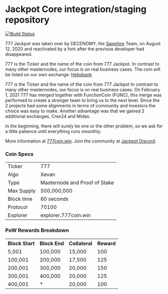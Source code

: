 Jackpot Core integration/staging repository
=====================================

[![Build Status](https://avatars3.githubusercontent.com/u/69367210?s=400&u=7cde2335fcbc3dd2bd0eb5e2e6bbb74c34252d26&v=4)](https://github.com/777-Project/777)

777 Jackpot was taken over by DECENOMY, the [Sapphire](https://sappcoin.com/) Team, on August 12, 2020 and reactivated by a fork after the previous developer had disappeared.

777 is the Ticker and the name of the coin from 777 Jackpot.
In contrast to many other masternodes, our focus is on real business cases.
The coin will be listed on our own exchange: [Heliobank](https://heliobank.net/)

777 is the Ticker and the name of the coin from 777 Jackpot In contrast to many other masternodes, our focus is on real business cases. 
On February 1, 2021 777 has merged together with FunctionCoin (FUNC), this merge was performed to create a stronger team to bring us to the next level. Since the 2 projects had some alignments in terms of community and investors the choice was easy to make.
Another advantage was that we gained 2 additional exchanges, Crex24 and Midas.

In the beginning, there will surely be one or the other problem, so we ask for a little patience until everything runs smoothly.

More information at [777coin.win](https://777coin.win/). Join the community at [Jackpot Discord](https://discordapp.com/invite/HNyRevT).

### Coin Specs
<table>
<tr><td>Ticker</td><td>777</td></tr>
<tr><td>Algo</td><td>Xevan</td></tr>
<tr><td>Type</td><td>Masternode and Proof of Stake</td></tr>
<tr><td>Max Supply</td><td>500,000,000</td></tr>
<tr><td>Block time</td><td>60 seconds</td></tr>
<tr><td>Protocol</td><td>70100</td></tr>
<tr><td>Explorer</td><td>explorer.777coin.win</td></tr>
</table>

### PoW Rewards Breakdown

<table>
<th>Block Start</th><th>Block End</th><th>Collateral</th><th>Reward</th>
<tr><td>5,001</td><td>100,000</td><td>15,000</td><td>100</td></tr>
<tr><td>100,001</td><td>200,000</td><td>17,500</td><td>125</td></tr>
<tr><td>200,001</td><td>300,000</td><td>20,000</td><td>150</td></tr>
<tr><td>300,001</td><td>400,000</td><td>20,000</td><td>125</td></tr>
<tr><td>400,001</td><td>*</td><td>20,000</td><td>100</td></tr>
</table>
